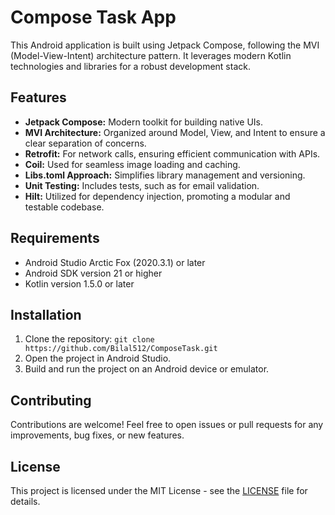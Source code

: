 # Compose Task App

This Android application is built using Jetpack Compose, following the MVI (Model-View-Intent) architecture pattern. It leverages modern Kotlin technologies and libraries for a robust development stack.

## Features

- **Jetpack Compose:** Modern toolkit for building native UIs.
- **MVI Architecture:** Organized around Model, View, and Intent to ensure a clear separation of concerns.
- **Retrofit:** For network calls, ensuring efficient communication with APIs.
- **Coil:** Used for seamless image loading and caching.
- **Libs.toml Approach:** Simplifies library management and versioning.
- **Unit Testing:** Includes tests, such as for email validation.
- **Hilt:** Utilized for dependency injection, promoting a modular and testable codebase.

## Requirements

- Android Studio Arctic Fox (2020.3.1) or later
- Android SDK version 21 or higher
- Kotlin version 1.5.0 or later

## Installation

1. Clone the repository: `git clone https://github.com/Bilal512/ComposeTask.git`
2. Open the project in Android Studio.
3. Build and run the project on an Android device or emulator.


## Contributing

Contributions are welcome! Feel free to open issues or pull requests for any improvements, bug fixes, or new features.

## License

This project is licensed under the MIT License - see the [LICENSE](LICENSE) file for details.
